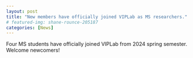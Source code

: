 ```yaml
---
layout: post
title: "New members have officially joined VIPLab as MS researchers."
# featured-img: shane-rounce-205187
categories: [News]
---
```


Four MS students have officially joined VIPLab from 2024 spring semester. Welcome newcomers!
